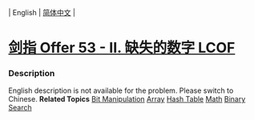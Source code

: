 | English | [简体中文](README.md) |

# [剑指 Offer 53 - II. 缺失的数字  LCOF](https://leetcode-cn.com/problems/que-shi-de-shu-zi-lcof)
 ### Description
English description is not available for the problem. Please switch to Chinese.
**Related Topics**  [Bit Manipulation](https://leetcode-cn.com/tag/bit-manipulation) [Array](https://leetcode-cn.com/tag/array) [Hash Table](https://leetcode-cn.com/tag/hash-table) [Math](https://leetcode-cn.com/tag/math) [Binary Search](https://leetcode-cn.com/tag/binary-search) 